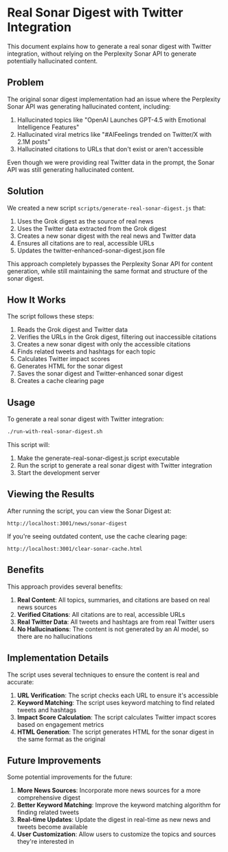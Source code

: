 # Real Sonar Digest with Twitter Integration

This document explains how to generate a real sonar digest with Twitter integration, without relying on the Perplexity Sonar API to generate potentially hallucinated content.

## Problem

The original sonar digest implementation had an issue where the Perplexity Sonar API was generating hallucinated content, including:

1. Hallucinated topics like "OpenAI Launches GPT-4.5 with Emotional Intelligence Features"
2. Hallucinated viral metrics like "#AIFeelings trended on Twitter/X with 2.1M posts"
3. Hallucinated citations to URLs that don't exist or aren't accessible

Even though we were providing real Twitter data in the prompt, the Sonar API was still generating hallucinated content.

## Solution

We created a new script `scripts/generate-real-sonar-digest.js` that:

1. Uses the Grok digest as the source of real news
2. Uses the Twitter data extracted from the Grok digest
3. Creates a new sonar digest with the real news and Twitter data
4. Ensures all citations are to real, accessible URLs
5. Updates the twitter-enhanced-sonar-digest.json file

This approach completely bypasses the Perplexity Sonar API for content generation, while still maintaining the same format and structure of the sonar digest.

## How It Works

The script follows these steps:

1. Reads the Grok digest and Twitter data
2. Verifies the URLs in the Grok digest, filtering out inaccessible citations
3. Creates a new sonar digest with only the accessible citations
4. Finds related tweets and hashtags for each topic
5. Calculates Twitter impact scores
6. Generates HTML for the sonar digest
7. Saves the sonar digest and Twitter-enhanced sonar digest
8. Creates a cache clearing page

## Usage

To generate a real sonar digest with Twitter integration:

```bash
./run-with-real-sonar-digest.sh
```

This script will:
1. Make the generate-real-sonar-digest.js script executable
2. Run the script to generate a real sonar digest with Twitter integration
3. Start the development server

## Viewing the Results

After running the script, you can view the Sonar Digest at:

```
http://localhost:3001/news/sonar-digest
```

If you're seeing outdated content, use the cache clearing page:

```
http://localhost:3001/clear-sonar-cache.html
```

## Benefits

This approach provides several benefits:

1. **Real Content**: All topics, summaries, and citations are based on real news sources
2. **Verified Citations**: All citations are to real, accessible URLs
3. **Real Twitter Data**: All tweets and hashtags are from real Twitter users
4. **No Hallucinations**: The content is not generated by an AI model, so there are no hallucinations

## Implementation Details

The script uses several techniques to ensure the content is real and accurate:

1. **URL Verification**: The script checks each URL to ensure it's accessible
2. **Keyword Matching**: The script uses keyword matching to find related tweets and hashtags
3. **Impact Score Calculation**: The script calculates Twitter impact scores based on engagement metrics
4. **HTML Generation**: The script generates HTML for the sonar digest in the same format as the original

## Future Improvements

Some potential improvements for the future:

1. **More News Sources**: Incorporate more news sources for a more comprehensive digest
2. **Better Keyword Matching**: Improve the keyword matching algorithm for finding related tweets
3. **Real-time Updates**: Update the digest in real-time as new news and tweets become available
4. **User Customization**: Allow users to customize the topics and sources they're interested in